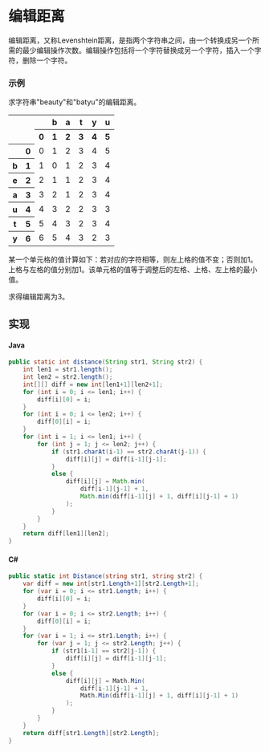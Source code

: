 # 编辑距离
编辑距离，又称Levenshtein距离，是指两个字符串之间，由一个转换成另一个所需的最少编辑操作次数。编辑操作包括将一个字符替换成另一个字符，插入一个字符，删除一个字符。

### 示例
求字符串"beauty"和"batyu"的编辑距离。

<table>
	<tr><th colspan="2" rowspan="2"></th><th></th><th>b</th><th>a</th><th>t</th><th>y</th><th>u</th></tr>
	<tr><th>0</th><th>1</th><th>2</th><th>3</th><th>4</th><th>5</th></tr>
	<tr><th></th><th>0</th><td>0</td><td>1</td><td>2</td><td>3</td><td>4</td><td>5</td></tr>
	<tr><th>b</th><th>1</th><td>1</td><td>0</td><td>1</td><td>2</td><td>3</td><td>4</td></tr>
	<tr><th>e</th><th>2</th><td>2</td><td>1</td><td>1</td><td>2</td><td>3</td><td>4</td></tr>
	<tr><th>a</th><th>3</th><td>3</td><td>2</td><td>1</td><td>2</td><td>3</td><td>4</td></tr>
	<tr><th>u</th><th>4</th><td>4</td><td>3</td><td>2</td><td>2</td><td>3</td><td>3</td></tr>
	<tr><th>t</th><th>5</th><td>5</td><td>4</td><td>3</td><td>2</td><td>3</td><td>4</td></tr>
	<tr><th>y</th><th>6</th><td>6</td><td>5</td><td>4</td><td>3</td><td>2</td><td>3</td></tr>
</table>

某一个单元格的值计算如下：若对应的字符相等，则左上格的值不变；否则加1。上格与左格的值分别加1。该单元格的值等于调整后的左格、上格、左上格的最小值。

求得编辑距离为3。

## 实现

#### Java
``` JAVA
public static int distance(String str1, String str2) {
    int len1 = str1.length();
    int len2 = str2.length();
    int[][] diff = new int[len1+1][len2+1];
    for (int i = 0; i <= len1; i++) {
        diff[i][0] = i;
    }
    for (int i = 0; i <= len2; i++) {
        diff[0][i] = i;
    }
    for (int i = 1; i <= len1; i++) {
        for (int j = 1; j <= len2; j++) {
            if (str1.charAt(i-1) == str2.charAt(j-1)) {
                diff[i][j] = diff[i-1][j-1];
            } 
            else {
                diff[i][j] = Math.min(
                    diff[i-1][j-1] + 1,
                    Math.min(diff[i-1][j] + 1, diff[i][j-1] + 1)
                );
            }
        }
    }
    return diff[len1][len2];
}
```

#### C#
``` C#
public static int Distance(string str1, string str2) {
    var diff = new int[str1.Length+1][str2.Length+1];
    for (var i = 0; i <= str1.Length; i++) {
        diff[i][0] = i;
    }
    for (var i = 0; i <= str2.Length; i++) {
        diff[0][i] = i;
    }
    for (var i = 1; i <= str1.Length; i++) {
        for (var j = 1; j <= str2.Length; j++) {
            if (str1[i-1] == str2[j-1]) {
                diff[i][j] = diff[i-1][j-1];
            } 
            else {
                diff[i][j] = Math.Min(
                    diff[i-1][j-1] + 1,
                    Math.Min(diff[i-1][j] + 1, diff[i][j-1] + 1)
                );
            }
        }
    }
    return diff[str1.Length][str2.Length];
}
```